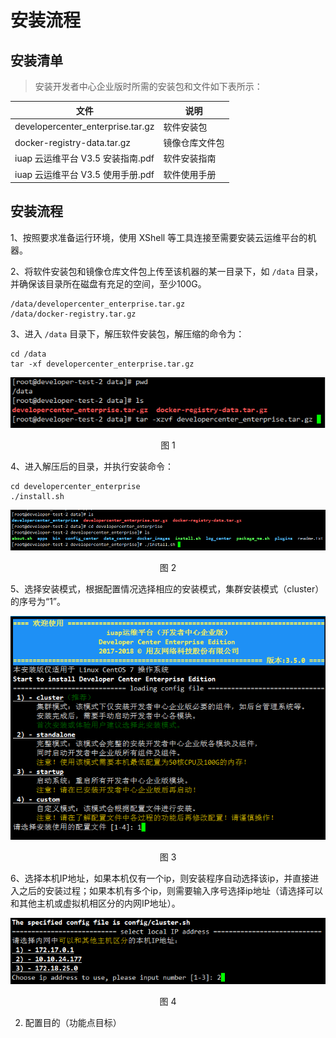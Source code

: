 # 安装流程

## 安装清单
> 安装开发者中心企业版时所需的安装包和文件如下表所示：

文件|说明
---|---
developercenter_enterprise.tar.gz|软件安装包
docker-registry-data.tar.gz|镜像仓库文件包
iuap 云运维平台 V3.5 安装指南.pdf|软件安装指南
iuap 云运维平台 V3.5 使用手册.pdf|软件使用手册

## 安装流程

1、按照要求准备运行环境，使用 XShell 等工具连接至需要安装云运维平台的机器。

2、将软件安装包和镜像仓库文件包上传至该机器的某一目录下，如 `/data` 目录，并确保该目录所在磁盘有充足的空间，至少100G。
```
/data/developercenter_enterprise.tar.gz
/data/docker-registry.tar.gz
```

3、进入 `/data` 目录下，解压软件安装包，解压缩的命令为：
```
cd /data
tar -xf developercenter_enterprise.tar.gz
```
<div align=center>
<img src="/articles/developer/3-/images/1.png"/>
</div>
<p align="center">图 1</p>

4、进入解压后的目录，并执行安装命令：
```
cd developercenter_enterprise
./install.sh
```
<div align=center>
<img src="/articles/developer/3-/images/2.png"/>
</div>
<p align="center">图 2</p>

5、选择安装模式，根据配置情况选择相应的安装模式，集群安装模式（cluster）的序号为“1”。
<div align=center>
<img src="/articles/developer/3-/images/3.png"/>
</div>
<p align="center">图 3</p>

6、选择本机IP地址，如果本机仅有一个ip，则安装程序自动选择该ip，并直接进入之后的安装过程；如果本机有多个ip，则需要输入序号选择ip地址（请选择可以和其他主机或虚拟机相区分的内网IP地址）。
<div align=center>
<img src="/articles/developer/3-/images/4.png"/>
</div>
<p align="center">图 4</p>




2. 配置目的（功能点目标）